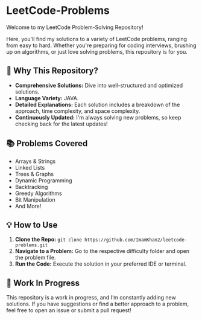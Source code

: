 # LeetCode-Problems

Welcome to my LeetCode Problem-Solving Repository!

Here, you'll find my solutions to a variety of LeetCode problems, ranging from easy to hard. Whether you're preparing for coding interviews, brushing up on algorithms, or just love solving problems, this repository is for you.

## 🌟 Why This Repository?

- **Comprehensive Solutions:** Dive into well-structured and optimized solutions.
- **Language Variety:** JAVA.
- **Detailed Explanations:** Each solution includes a breakdown of the approach, time complexity, and space complexity.
- **Continuously Updated:** I'm always solving new problems, so keep checking back for the latest updates!

## 📚 Problems Covered

- Arrays & Strings
- Linked Lists
- Trees & Graphs
- Dynamic Programming
- Backtracking
- Greedy Algorithms
- Bit Manipulation
- And More!

## 💡 How to Use

1. **Clone the Repo:** `git clone https://github.com/ImamKhan2/leetcode-problems.git`
2. **Navigate to a Problem:** Go to the respective difficulty folder and open the problem file.
3. **Run the Code:** Execute the solution in your preferred IDE or terminal.

## 🚧 Work In Progress

This repository is a work in progress, and I’m constantly adding new solutions. If you have suggestions or find a better approach to a problem, feel free to open an issue or submit a pull request!
